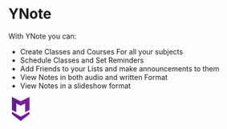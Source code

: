 # YNote
With YNote you can:

* Create Classes and Courses For all your subjects
* Schedule Classes and Set Reminders
* Add Friends to your Lists and make announcements to them
* View Notes in both audio and written Format
* View Notes in a slideshow format

![alt text](https://github.com/adam-p/markdown-here/raw/master/src/common/images/icon48.png "Logo Title Text 1")



